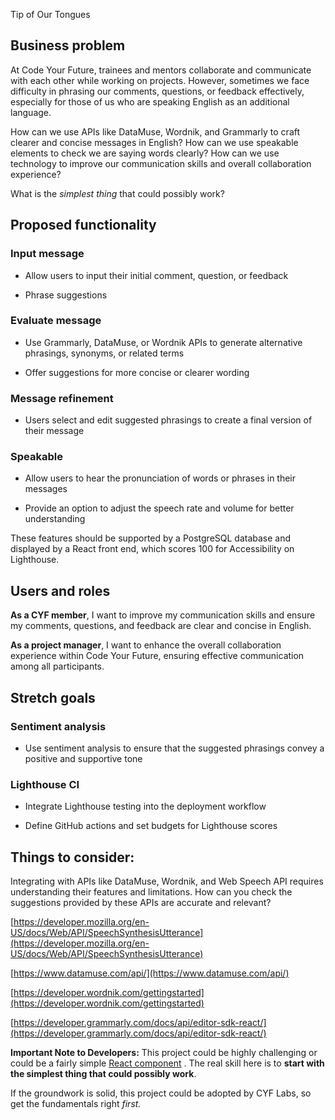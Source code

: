 Tip of Our Tongues

## Business problem

At Code Your Future, trainees and mentors collaborate and communicate
with each other while working on projects. However, sometimes we face
difficulty in phrasing our comments, questions, or feedback effectively,
especially for those of us who are speaking English as an additional
language.

How can we use APIs like DataMuse, Wordnik, and Grammarly to craft
clearer and concise messages in English? How can we use speakable
elements to check we are saying words clearly? How can we use technology
to improve our communication skills and overall collaboration
experience?

What is the _simplest thing_ that could possibly work?

## Proposed functionality

### Input message

- Allow users to input their initial comment, question, or feedback

- Phrase suggestions

### Evaluate message

- Use Grammarly, DataMuse, or Wordnik APIs to generate alternative
  phrasings, synonyms, or related terms

- Offer suggestions for more concise or clearer wording

### Message refinement

- Users select and edit suggested phrasings to create a final version
  of their message

### Speakable

- Allow users to hear the pronunciation of words or phrases in their
  messages

- Provide an option to adjust the speech rate and volume for better
  understanding

These features should be supported by a PostgreSQL database and
displayed by a React front end, which scores 100 for Accessibility on
Lighthouse.

## Users and roles

**As a CYF member**, I want to improve my communication skills and
ensure my comments, questions, and feedback are clear and concise in
English.

**As a project manager**, I want to enhance the overall collaboration
experience within Code Your Future, ensuring effective communication
among all participants.

## Stretch goals

### Sentiment analysis

- Use sentiment analysis to ensure that the suggested phrasings convey
  a positive and supportive tone

### Lighthouse CI

- Integrate Lighthouse testing into the deployment workflow

- Define GitHub actions and set budgets for Lighthouse scores

## Things to consider:

Integrating with APIs like DataMuse, Wordnik, and Web Speech API
requires understanding their features and limitations. How can you check
the suggestions provided by these APIs are accurate and relevant?

[https://developer.mozilla.org/en-US/docs/Web/API/SpeechSynthesisUtterance](https://developer.mozilla.org/en-US/docs/Web/API/SpeechSynthesisUtterance)

[https://www.datamuse.com/api/](https://www.datamuse.com/api/)

[https://developer.wordnik.com/gettingstarted](https://developer.wordnik.com/gettingstarted)

[https://developer.grammarly.com/docs/api/editor-sdk-react/](https://developer.grammarly.com/docs/api/editor-sdk-react/)

**Important Note to Developers:** This project could be highly
challenging or could be a fairly simple [React
component](https://developer.grammarly.com/docs/api/editor-sdk-react/)
. The real skill here is to **start with the simplest thing that could
possibly work**.

If the groundwork is solid, this project could be adopted by CYF Labs,
so get the fundamentals right _first._
